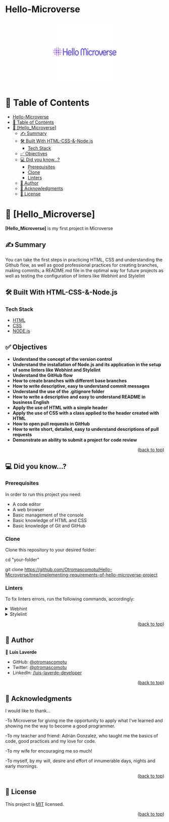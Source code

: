 # Hello-Microverse

<a name="readme-top"></a>

<div align="center">

  <img src="img/Hello_Microverse_Logo.png" alt="logo" width="200"  height="auto" />
  
  <br/>

</div>

<!-- TABLE OF CONTENTS -->

# 📗 Table of Contents

- [Hello-Microverse](#hello-microverse)
- [📗 Table of Contents](#-table-of-contents)
- [📖 \[Hello\_Microverse\] ](#-hello_microverse-)
  - [✍️ Summary ](#️-summary-)
  - [🛠 Built With HTML-CSS-\&-Node.js](#-built-with-html-css--nodejs)
    - [Tech Stack ](#tech-stack-)
  - [✅ Objectives ](#-objectives-)
  - [💻 Did you know...? ](#-did-you-know-)
    - [Prerequisites ](#prerequisites-)
    - [Clone ](#clone-)
    - [Linters ](#linters-)
  - [👥 Author ](#-author-)
  - [🙏 Acknowledgments ](#-acknowledgments-)
  - [📝 License ](#-license-)

<!-- PROJECT DESCRIPTION -->

# 📖 [Hello_Microverse] <a name="about-project"></a>

**[Hello_Microverse]** is my first project in Microverse

## ✍️ Summary <a name="summary"></a>

You can take the first steps in practicing HTML, CSS and understanding the Github flow, as well as good professional practices for creating branches, making commits, a README.md file in the optimal way for future projects as well as testing the configuration of linters like Webhint and Stylelint

## 🛠 Built With HTML-CSS-&-Node.js<a name="built-with"></a>

### Tech Stack <a name="tech-stack"></a>

  <ul>
    <li><a href="[https://developer.mozilla.org/en-US/docs/Web/HTML]">HTML</a></li>
    <li><a href="[https://developer.mozilla.org/en-US/docs/Web/CSS])">CSS</a></li>
    <li><a href="[https://nodejs.org/en]">NODE.js</a></li>
  </ul>


## ✅ Objectives <a name="objectives"></a>

- **Understand the concept of the version control**
- **Understand the installation of Node.js and its application in the setup of some linters like Webhint and Stylelint**
- **Understand the GitHub flow**
- **How to create branches with different base branches**
- **How to write descriptive, easy to understand commit messages**
- **Understand the use of the .gitignore folder**
- **How to write a descriptive and easy to understand README in business English**
- **Apply the use of HTML with a simple header**
- **Apply the use of CSS with a class applied to the header created with HTML**
- **How to open pull requests in GitHub**
- **How to write short, detailed, easy to understand descriptions of pull requests**
- **Demonstrate an ability to submit a project for code review**

<p align="right">(<a href="#readme-top">back to top</a>)</p>

## 💻 Did you know...? <a name="did-you-know"></a>

### Prerequisites <a name="prerequisites"></a>

In order to run this project you need:

- A code editor
- A web browser
- Basic management of the console
- Basic knowledge of HTML and CSS
- Basic knowledge of Git and GitHub

### Clone <a name="clone"></a>

Clone this repository to your desired folder:

cd "your-folder"

git clone https://github.com/Otromascomotu/Hello-Microverse/tree/implementing-requirements-of-hello-microverse-project

### Linters <a name="linters"></a>

To fix linters errors, run the following commands, accordingly:

<details>
  <summary>Webhint</summary>
  <ul>
    <li>Run npx hint . to fix validation errors</li>
  </ul>
</details>

<details>
  <summary>Stylelint</summary>
  <ul>
    <details>
     <summary>No saas</summary>
     <ul>
       <li>Run npx stylelint "**/*.{css,scss}" on the root of your directory of your project to fix linter errors</li>
     </ul>
    </details>
    <details>
      <summary>With saas</summary>
      <ul>
        <li>In the file .github/workflows/linters.yml line 48 replace "**/*.{css,scss}" with "**/*.scss"</li>
        <li>Run npx stylelint "**/*.scss" to lint you SCSS files (and not the generated CSS) to fix linter errors</li>
      </ul>
    </details>
  </ul>
</details>

<p align="right">(<a href="#readme-top">back to top</a>)</p>


## 👥 Author <a name="author"></a>

👤 **Luis Laverde**

- GitHub: [@otromascomotu](https://github.com/otromascomotu)
- Twitter: [@otromascomotu](https://twitter.com/otromascomotu)
- LinkedIn: [/luis-laverde-developer](https://linkedin.com/in/luis-laverde-developer/)

<p align="right">(<a href="#readme-top">back to top</a>)</p>


## 🙏 Acknowledgments <a name="acknowledgements"></a>

I would like to thank...

-To Microverse for giving me the opportunity to apply what I've learned and showing me the way to become a good programmer.

-To my teacher and friend: Adrián Gonzalez, who taught me the basics of code, good practices and my love for code.

-To my wife for encouraging me so much!

-To myself, by my will, desire and effort of innumerable days, nights and early mornings.

<p align="right">(<a href="#readme-top">back to top</a>)</p>


## 📝 License <a name="license"></a>

This project is [MIT](./LICENSE) licensed.

<p align="right">(<a href="#readme-top">back to top</a>)</p>
